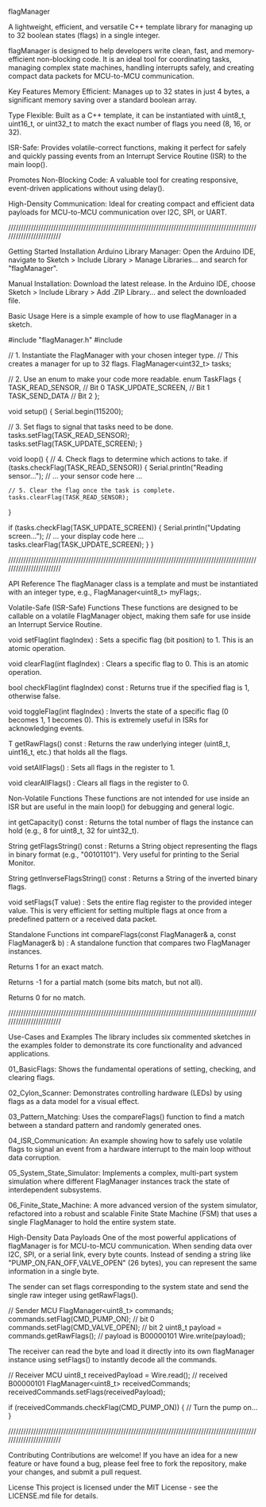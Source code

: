 flagManager

A lightweight, efficient, and versatile C++ template library for managing up to 32 boolean states (flags) in a single integer.

flagManager is designed to help developers write clean, fast, and memory-efficient non-blocking code. It is an ideal tool for coordinating tasks, managing complex state machines, handling interrupts safely, and creating compact data packets for MCU-to-MCU communication.

Key Features
Memory Efficient: Manages up to 32 states in just 4 bytes, a significant memory saving over a standard boolean array.

Type Flexible: Built as a C++ template, it can be instantiated with uint8_t, uint16_t, or uint32_t to match the exact number of flags you need (8, 16, or 32).

ISR-Safe: Provides volatile-correct functions, making it perfect for safely and quickly passing events from an Interrupt Service Routine (ISR) to the main loop().

Promotes Non-Blocking Code: A valuable tool for creating responsive, event-driven applications without using delay().

High-Density Communication: Ideal for creating compact and efficient data payloads for MCU-to-MCU communication over I2C, SPI, or UART.

////////////////////////////////////////////////////////////////////////////////////////////////////////////////////////

Getting Started
Installation
Arduino Library Manager:  Open the Arduino IDE, navigate to Sketch > Include Library > Manage Libraries... and search for "flagManager".

Manual Installation: Download the latest release. In the Arduino IDE, choose Sketch > Include Library > Add .ZIP Library... and select the downloaded file.

Basic Usage
Here is a simple example of how to use flagManager in a sketch.

#include "flagManager.h"
#include <cstdint>

// 1. Instantiate the FlagManager with your chosen integer type.
//    This creates a manager for up to 32 flags.
FlagManager<uint32_t> tasks;

// 2. Use an enum to make your code more readable.
enum TaskFlags {
  TASK_READ_SENSOR,   // Bit 0
  TASK_UPDATE_SCREEN, // Bit 1
  TASK_SEND_DATA      // Bit 2
};

void setup() {
  Serial.begin(115200);

  // 3. Set flags to signal that tasks need to be done.
  tasks.setFlag(TASK_READ_SENSOR);
  tasks.setFlag(TASK_UPDATE_SCREEN);
}

void loop() {
  // 4. Check flags to determine which actions to take.
  if (tasks.checkFlag(TASK_READ_SENSOR)) {
    Serial.println("Reading sensor...");
    // ... your sensor code here ...

    // 5. Clear the flag once the task is complete.
    tasks.clearFlag(TASK_READ_SENSOR);
  }

  if (tasks.checkFlag(TASK_UPDATE_SCREEN)) {
    Serial.println("Updating screen...");
    // ... your display code here ...
    tasks.clearFlag(TASK_UPDATE_SCREEN);
  }
}


////////////////////////////////////////////////////////////////////////////////////////////////////////////////////////

API Reference
The flagManager class is a template and must be instantiated with an integer type, e.g., FlagManager<uint8_t> myFlags;.

Volatile-Safe (ISR-Safe) Functions
These functions are designed to be callable on a volatile FlagManager object, making them safe for use inside an Interrupt Service Routine.

void setFlag(int flagIndex)
: Sets a specific flag (bit position) to 1. This is an atomic operation.

void clearFlag(int flagIndex)
: Clears a specific flag to 0. This is an atomic operation.

bool checkFlag(int flagIndex) const
: Returns true if the specified flag is 1, otherwise false.

void toggleFlag(int flagIndex)
: Inverts the state of a specific flag (0 becomes 1, 1 becomes 0). This is extremely useful in ISRs for acknowledging events.

T getRawFlags() const
: Returns the raw underlying integer (uint8_t, uint16_t, etc.) that holds all the flags.

void setAllFlags()
: Sets all flags in the register to 1.

void clearAllFlags()
: Clears all flags in the register to 0.

Non-Volatile Functions
These functions are not intended for use inside an ISR but are useful in the main loop() for debugging and general logic.

int getCapacity() const
: Returns the total number of flags the instance can hold (e.g., 8 for uint8_t, 32 for uint32_t).

String getFlagsString() const
: Returns a String object representing the flags in binary format (e.g., "00101101"). Very useful for printing to the Serial Monitor.

String getInverseFlagsString() const
: Returns a String of the inverted binary flags.

void setFlags(T value) : Sets the entire flag register to the provided integer value. This is very efficient for setting multiple flags at once from a predefined pattern or a received data packet.

Standalone Functions
int compareFlags(const FlagManager<T>& a, const FlagManager<T>& b)
: A standalone function that compares two FlagManager instances.

Returns 1 for an exact match.

Returns -1 for a partial match (some bits match, but not all).

Returns 0 for no match.


////////////////////////////////////////////////////////////////////////////////////////////////////////////////////////

Use-Cases and Examples
The library includes six commented sketches in the examples folder to demonstrate its core functionality and advanced applications.

01_BasicFlags: Shows the fundamental operations of setting, checking, and clearing flags.

02_Cylon_Scanner: Demonstrates controlling hardware (LEDs) by using flags as a data model for a visual effect.

03_Pattern_Matching: Uses the compareFlags() function to find a match between a standard pattern and randomly generated ones.

04_ISR_Communication: An example showing how to safely use volatile flags to signal an event from a hardware interrupt to the main loop without data corruption.

05_System_State_Simulator: Implements a complex, multi-part system simulation where different FlagManager instances track the state of interdependent subsystems.

06_Finite_State_Machine: A more advanced version of the system simulator, refactored into a robust and scalable Finite State Machine (FSM) that uses a single FlagManager to hold the entire system state.

High-Density Data Payloads
One of the most powerful applications of flagManager is for MCU-to-MCU communication. When sending data over I2C, SPI, or a serial link, every byte counts. Instead of sending a string like "PUMP_ON,FAN_OFF,VALVE_OPEN" (26 bytes), you can represent the same information in a single byte.

The sender can set flags corresponding to the system state and send the single raw integer using getRawFlags().

// Sender MCU
FlagManager<uint8_t> commands;
commands.setFlag(CMD_PUMP_ON);    // bit 0
commands.setFlag(CMD_VALVE_OPEN); // bit 2
uint8_t payload = commands.getRawFlags(); // payload is B00000101
Wire.write(payload);

The receiver can read the byte and load it directly into its own flagManager instance using setFlags() to instantly decode all the commands.

// Receiver MCU
uint8_t receivedPayload = Wire.read(); // received B00000101
FlagManager<uint8_t> receivedCommands;
receivedCommands.setFlags(receivedPayload);

if (receivedCommands.checkFlag(CMD_PUMP_ON)) {
  // Turn the pump on...
}

////////////////////////////////////////////////////////////////////////////////////////////////////////////////////////

Contributing
Contributions are welcome! If you have an idea for a new feature or have found a bug, please feel free to fork the repository, make your changes, and submit a pull request.

License
This project is licensed under the MIT License - see the LICENSE.md file for details.

